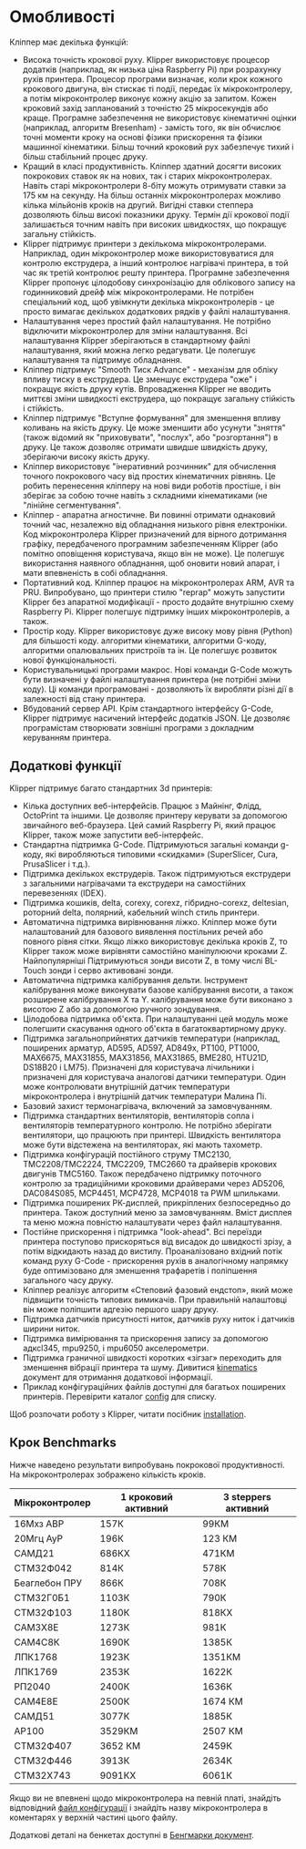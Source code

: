 # Омобливості

Кліппер має декілька функцій:

* Висока точність крокової руху. Klipper використовує процесор додатків (наприклад, як низька ціна Raspberry Pi) при розрахунку рухів принтера. Процесор програми визначає, коли крок кожного крокового двигуна, він стискає ті події, передає їх мікроконтролеру, а потім мікроконтролер виконує кожну акцію за запитом. Кожен кроковий захід запланований з точністю 25 мікросекундів або краще. Програмне забезпечення не використовує кінематичні оцінки (наприклад, алгоритм Bresenham) - замість того, як він обчислює точні моменти кроку на основі фізики прискорення та фізики машинної кінематики. Більш точний кроковий рух забезпечує тихий і більш стабільний процес друку.
* Кращий в класі продуктивність. Кліппер здатний досягти високих покрокових ставок як на нових, так і старих мікроконтролерах. Навіть старі мікроконтролери 8-біту можуть отримувати ставки за 175 км на секунду. На більш останніх мікроконтролерах можливо кілька мільйонів кроків на другий. Вигідні ставки степпера дозволяють більш високі показники друку. Термін дії крокової події залишається точним навіть при високих швидкостях, що покращує загальну стійкість.
* Klipper підтримує принтери з декількома мікроконтролерами. Наприклад, один мікроконтролер може використовуватися для контролю екструдера, а інший контролює нагрівачі принтера, в той час як третій контролює решту принтера. Програмне забезпечення Klipper пропонує цілодобову синхронізацію для облікового запису на годинниковий дрейф між мікроконтролерами. Не потрібен спеціальний код, щоб увімкнути декілька мікроконтролерів - це просто вимагає декількох додаткових рядків у файлі налаштування.
* Налаштування через простий файл налаштування. Не потрібно відключити мікроконтролер для зміни налаштування. Всі налаштування Klipper зберігаються в стандартному файлі налаштування, який можна легко редагувати. Це полегшує налаштування та підтримує обладнання.
* Кліппер підтримує "Smooth Тиск Advance" - механізм для обліку впливу тиску в екструдера. Це зменшує екструдера "оже" і покращує якість друку кутів. Впровадження Klipper не вводить миттєві зміни швидкості екструдера, що покращує загальну стійкість і стійкість.
* Кліппер підтримує "Вступне формування" для зменшення впливу коливань на якість друку. Це може зменшити або усунути "зняття" (також відомий як "приховувати", "послух", або "розгортання") в друку. Це також дозволяє отримати швидше швидкість друку, зберігаючи високу якість друку.
* Кліппер використовує "інеративний розчинник" для обчислення точного покрокового часу від простих кінематичних рівнянь. Це робить перенесення кліпперу на нові види роботів простіше, і він зберігає за собою точне навіть з складними кінематиками (не "лінійне сегментування".
* Кліппер - апаратна агностичне. Ви повинні отримати однаковий точний час, незалежно від обладнання низького рівня електроніки. Код мікроконтролера Klipper призначений для вірного дотримання графіку, передбаченого програмним забезпеченням Klipper (або помітно оповіщення користувача, якщо він не може). Це полегшує використання наявного обладнання, щоб оновити новий апарат, і мати впевненість в собі обладнання.
* Портативний код. Кліппер працює на мікроконтролерах ARM, AVR та PRU. Випробувано, що принтери стилю "reprap" можуть запустити Klipper без апаратної модифікації - просто додайте внутрішню схему Raspberry Pi. Klipper полегшує підтримку інших мікроконтролерів, а також.
* Простір коду. Klipper використовує дуже високу мову рівня (Python) для більшості коду. алгоритми кінематики, алгоритми G-коду, алгоритми опалювальних пристроїв та ін. Це полегшує розвиток нової функціональності.
* Користувальницькі програми макрос. Нові команди G-Code можуть бути визначені у файлі налаштування принтера (не потрібні зміни коду). Ці команди програмовані - дозволяють їх виробляти різні дії в залежності від стану принтера.
* Вбудований сервер API. Крім стандартного інтерфейсу G-Code, Klipper підтримує насичений інтерфейс додатків JSON. Це дозволяє програмістам створювати зовнішні програми з докладним керуванням принтера.

## Додаткові функції

Klipper підтримує багато стандартних 3d принтерів:

* Кілька доступних веб-інтерфейсів. Працює з Майнінг, Флідд, OctoPrint та іншими. Це дозволяє принтеру керувати за допомогою звичайного веб-браузера. Цей самий Raspberry Pi, який працює Klipper, також може запустити веб-інтерфейс.
* Стандартна підтримка G-Code. Підтримуються загальні команди g-коду, які виробляються типовими «скидками» (SuperSlicer, Cura, PrusaSlicer і т.д.).
* Підтримка декількох екструдерів. Також підтримуються екструдери з загальними нагрівачами та екструдери на самостійних перевезеннях (IDEX).
* Підтримка кошиків, delta, corexy, corexz, гібридно-corexz, deltesian, роторний delta, полярний, кабельний winch стиль принтери.
* Автоматична підтримка вирівнювання ліжко. Кліппер може бути налаштований для базового виявлення постільних речей або повного рівня сітки. Якщо ліжко використовує декілька кроків Z, то Klipper також може вирівняти самостійно маніпулюючи кроками Z. Найпопулярніші Підтримуються зонди висоти Z, в тому числі BL-Touch зонди і серво активовані зонди.
* Автоматична підтримка калібрування дельти. Інструмент калібрування може виконувати базове калібрування висоти, а також розширене калібрування X та Y. калібрування може бути виконано з висотою Z або за допомогою ручного зондування.
* Цілодобова підтримка об'єкта. При налаштуванні цей модуль може полегшити скасування одного об'єкта в багатоквартирному друку.
* Підтримка загальноприйнятих датчиків температури (наприклад, поширених арматур, AD595, AD597, AD849x, PT100, PT1000, MAX6675, MAX31855, MAX31856, MAX31865, BME280, HTU21D, DS18B20 і LM75). Призначені для користувача лічильники і призначені для користувача аналогові датчики температури. Один може контролювати внутрішній датчик температури мікроконтролера і внутрішній датчик температури Малина Пі.
* Базовий захист термонагрівача, включений за замовчуванням.
* Підтримка стандартних вентиляторів, вентиляторів сопла і вентиляторів температурного контролю. Не потрібно зберігати вентилятори, що працюють при принтері. Швидкість вентилятора може бути відстежена на вентиляторах, які мають тахометр.
* Підтримка конфігурацій постійного струму TMC2130, TMC2208/TMC2224, TMC2209, TMC2660 та драйверів крокових двигунів TMC5160. Також передбачено підтримку поточного контролю за традиційними кроковими драйверами через AD5206, DAC084S085, MCP4451, MCP4728, MCP4018 та PWM шпильками.
* Підтримка поширених РК-дисплей, прикріплених безпосередньо до принтера. Також доступний меню за замовчуванням. Вміст дисплея та меню можна повністю налаштувати через файл налаштування.
* Постійне прискорення і підтримка "look-ahead". Всі переїзди принтера поступово прискоряться від висадок до швидкості зрізу, а потім відкидають назад до вистилу. Проаналізовано вхідний потік команд руху G-Code - прискорення рухів в аналогічному напрямку буде оптимізовано для зменшення трафаретів і поліпшення загального часу друку.
* Кліппер реалізує алгоритм «Степовий фазовий ендстоп», який може підвищити точність типових вимикачів. При правильній налаштовці він може поліпшити адгезію першого шару друку.
* Підтримка датчиків присутності ниток, датчиків руху ниток і датчиків ширини ниток.
* Підтримка вимірювання та прискорення запису за допомогою адксl345, mpu9250, і mpu6050 акселерометри.
* Підтримка граничної швидкості коротких «зігзаг» переходить для зменшення вібрації принтера та шуму. Дивитися [kinematics](Kinematics.md) документ для отримання додаткової інформації.
* Приклад конфігураційних файлів доступні для багатьох поширених принтерів. Перевірити каталог [config](./config/) для списку.

Щоб розпочати роботу з Klipper, читати посібник [installation](Installation.md).

## Крок Benchmarks

Нижче наведено результати випробувань покрокової продуктивності. На мікроконтролерах зображено кількість кроків.

| Мікроконтролер | 1 кроковий активний | 3 steppers активний |
| --- | --- | --- |
| 16Мхз АВР | 157К | 99КМ |
| 20Мгц АуР | 196К | 123 КМ |
| САМД21 | 686КХ | 471КМ |
| СТМ32Ф042 | 814К | 578К |
| Беаглебон ПРУ | 866К | 708К |
| СТМ32Г0Б1 | 1103К | 790К |
| СТМ32Ф103 | 1180К | 818КХ |
| САМ3X8E | 1273К | 981К |
| САМ4С8К | 1690К | 1385К |
| ЛПК1768 | 1923К | 1351КМ |
| ЛПК1769 | 2353К | 1622К |
| РП2040 | 2400К | 1636К |
| САМ4Е8Е | 2500К | 1674 КМ |
| САМД51 | 3077К | 1885К |
| АР100 | 3529КМ | 2507 КМ |
| СТМ32Ф407 | 3652 КМ | 2459К |
| СТМ32Ф446 | 3913К | 2634К |
| СТМ32Х743 | 9091КХ | 6061К |

Якщо ви не впевнені щодо мікроконтролера на певній платі, знайдіть відповідний [файл конфігурації](../config/) і знайдіть назву мікроконтролера в коментарях у верхній частині цього файлу.

Додаткові деталі на бенкетах доступні в [Бенгмарки документ](Бенгмарки.md).
